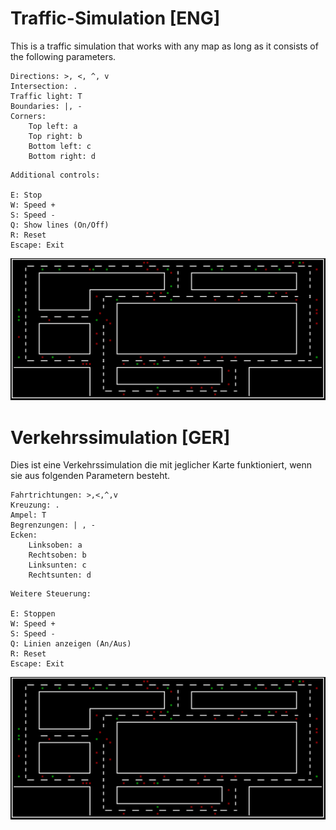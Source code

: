 # Traffic-Simulation [ENG]
This is a traffic simulation that works with any map as long as it consists of the following parameters.

````
Directions: >, <, ^, v
Intersection: .
Traffic light: T
Boundaries: |, -
Corners:
    Top left: a
    Top right: b
    Bottom left: c
    Bottom right: d
````
````
Additional controls:

E: Stop
W: Speed +
S: Speed -
Q: Show lines (On/Off)
R: Reset
Escape: Exit
````
![Bild 1](pics/verkehrs_sim.jpg)

# Verkehrssimulation [GER]
Dies ist eine Verkehrssimulation die mit jeglicher Karte funktioniert, wenn sie aus folgenden Parametern besteht.

````
Fahrtrichtungen: >,<,^,v
Kreuzung: .
Ampel: T
Begrenzungen: | , -
Ecken:
    Linksoben: a
    Rechtsoben: b
    Linksunten: c
    Rechtsunten: d
````
````
Weitere Steuerung:

E: Stoppen
W: Speed +
S: Speed -
Q: Linien anzeigen (An/Aus)
R: Reset
Escape: Exit
````

![Bild 1](pics/verkehrs_sim.jpg)

